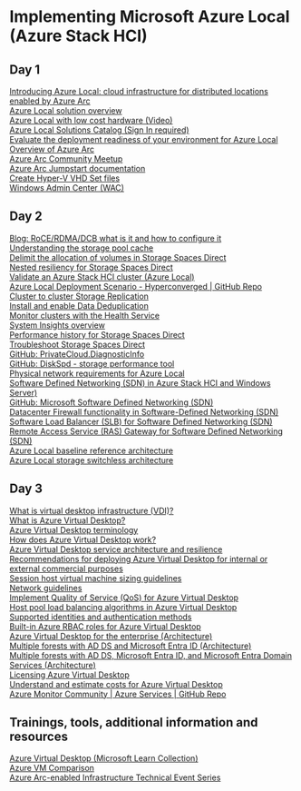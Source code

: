 # Implementing Microsoft Azure Local (Azure Stack HCI)

## Day 1
[Introducing Azure Local: cloud infrastructure for distributed locations enabled by Azure Arc](https://techcommunity.microsoft.com/blog/azurearcblog/introducing-azure-local-cloud-infrastructure-for-distributed-locations-enabled-b/4296017?WT.mc_id=AZ-MVP-5002880)\
[Azure Local solution overview](https://learn.microsoft.com/en-us/azure/azure-local/overview?view=azloc-24113&WT.mc_id=AZ-MVP-5002880#azure-stack-hci-features-and-architecture)\
[Azure Local with low cost hardware (Video)](https://youtu.be/yxlAfS9mh2E)\
[Azure Local Solutions Catalog (Sign In required)](https://azurelocalsolutions.azure.microsoft.com?WT.mc_id=AZ-MVP-5002880)\
[Evaluate the deployment readiness of your environment for Azure Local](https://learn.microsoft.com/azure/azure-local/manage/use-environment-checker?view=azloc-2505&WT.mc_id=AZ-MVP-5002880)\
[Overview of Azure Arc](https://learn.microsoft.com/azure/azure-arc/overview?WT.mc_id=AZ-MVP-5002880)\
[Azure Arc Community Meetup](https://www.youtube.com/watch?v=n1pC3soUI7w )\
[Azure Arc Jumpstart documentation](https://github.com/microsoft/azure_arc?WT.mc_id=AZ-MVP-5002880)\
[Create Hyper-V VHD Set files](https://learn.microsoft.com/windows-server/virtualization/hyper-v/manage/create-vhdset-file?WT.mc_id=AZ-MVP-5002880)\
[Windows Admin Center (WAC)](https://learn.microsoft.com/windows-server/manage/windows-admin-center/overview?WT.mc_id=AZ-MVP-5002880)

## Day 2
[Blog: RoCE/RDMA/DCB what is it and how to configure it](https://jtpedersen.com/2017/06/rocerdmadcb-what-is-it-and-how-to-configure-it?WT.mc_id=AZ-MVP-5002880)\
[Understanding the storage pool cache](https://aka.ms/understand-s2d-cache?WT.mc_id=AZ-MVP-5002880)\
[Delimit the allocation of volumes in Storage Spaces Direct](https://aka.ms/delimit-allocation-volumes-s2d?WT.mc_id=AZ-MVP-5002880)\
[Nested resiliency for Storage Spaces Direct](https://aka.ms/nested-resiliency-s2d?WT.mc_id=AZ-MVP-5002880)\
[Validate an Azure Stack HCI cluster (Azure Local)](https://learn.microsoft.com/en-us/azure/azure-local/deploy/validate?view=azloc-24113?WT.mc_id=AZ-MVP-5002880)\
[Azure Local Deployment Scenario - Hyperconverged | GitHub Repo](https://aka.ms/s2d-hyperconverged?WT.mc_id=AZ-MVP-5002880)\
[Cluster to cluster Storage Replication](https://aka.ms/cluster-to-cluster-storage-replication?WT.mc_id=AZ-MVP-5002880)\
[Install and enable Data Deduplication](https://aka.ms/install-enable-data-deduplication?WT.mc_id=AZ-MVP-5002880)\
[Monitor clusters with the Health Service](https://aka.ms/health-service-overview?WT.mc_id=AZ-MVP-5002880)\
[System Insights overview](https://aka.ms/system-insights-overview?WT.mc_id=AZ-MVP-5002880)\
[Performance history for Storage Spaces Direct](https://aka.ms/s2d-perfomance-history?WT.mc_id=AZ-MVP-5002880)\
[Troubleshoot Storage Spaces Direct](https://aka.ms/troubleshoot-s2d?WT.mc_id=AZ-MVP-5002880)\
[GitHub: PrivateCloud.DiagnosticInfo](https://aka.ms/privatecloud-diagnostic-info?WT.mc_id=AZ-MVP-5002880)\
[GitHub: DiskSpd - storage performance tool](https://github.com/Microsoft/diskspd?WT.mc_id=AZ-MVP-5002880)\
[Physical network requirements for Azure Local](https://learn.microsoft.com/azure-stack/hci/concepts/physical-network-requirements?WT.mc_id=AZ-MVP-5002880?tabs=20-21H2%2C20-21H2reqs)\
[Software Defined Networking (SDN) in Azure Stack HCI and Windows Server)](https://learn.microsoft.com/azure-stack/hci/concepts/software-defined-networking?WT.mc_id=AZ-MVP-5002880)\
[GitHub: Microsoft Software Defined Networking (SDN)]( https://github.com/microsoft/SDN?WT.mc_id=AZ-MVP-5002880)\
[Datacenter Firewall functionality in Software-Defined Networking (SDN)](https://learn.microsoft.com/azure-stack/hci/concepts/datacenter-firewall-overview?WT.mc_id=AZ-MVP-5002880)\
[Software Load Balancer (SLB) for Software Defined Networking (SDN)](https://learn.microsoft.comazure-stack/hci/concepts/software-load-balancer?WT.mc_id=AZ-MVP-5002880)\
[Remote Access Service (RAS) Gateway for Software Defined Networking (SDN)](https://learn.microsoft.com/azure-stack/hci/concepts/gateway-overview?WT.mc_id=AZ-MVP-5002880)\
[Azure Local baseline reference architecture](https://learn.microsoft.com/en-us/azure/architecture/hybrid/azure-local-baseline?WT.mc_id=AZ-MVP-5002880)\
[Azure Local storage switchless architecture](https://learn.microsoft.com/azure/architecture/hybrid/azure-local-switchless?WT.mc_id=AZ-MVP-5002880)

## Day 3
[What is virtual desktop infrastructure (VDI)?](https://azure.microsoft.com/en-us/resources/cloud-computing-dictionary/what-is-virtual-desktop-infrastructure-vdi?WT.mc_id=AZ-MVP-5002880)\
[What is Azure Virtual Desktop?](https://learn.microsoft.com/azure/virtual-desktop/overview?WT.mc_id=AZ-MVP-5002880)\
[Azure Virtual Desktop terminology](https://learn.microsoft.com/en-us/azure/virtual-desktop/terminology)\
[How does Azure Virtual Desktop work?](https://learn.microsoft.com/training/modules/m365-wvd-intro/3-how-windows-virtual-desktop-works/?WT.mc_id=AZ-MVP-5002880)\
[Azure Virtual Desktop service architecture and resilience](https://learn.microsoft.com/azure/virtual-desktop/service-architecture-resilience?WT.mc_id=AZ-MVP-5002880)\
[Recommendations for deploying Azure Virtual Desktop for internal or external commercial purposes](https://learn.microsoft.com/azure/virtual-desktop/organization-internal-external-commercial-purposes-recommendations?WT.mc_id=AZ-MVP-5002880)\
[Session host virtual machine sizing guidelines](https://learn.microsoft.com/windows-server/remote/remote-desktop-services/virtual-machine-recs?WT.mc_id=AZ-MVP-5002880)\
[Network guidelines](https://learn.microsoft.com/en-us/windows-server/remote/remote-desktop-services/network-guidance?WT.mc_id=AZ-MVP-5002880)\
[Implement Quality of Service (QoS) for Azure Virtual Desktop](https://learn.microsoft.com/azure/virtual-desktop/rdp-quality-of-service-qos?WT.mc_id=AZ-MVP-5002880)\
[Host pool load balancing algorithms in Azure Virtual Desktop](https://learn.microsoft.com/azure/virtual-desktop/host-pool-load-balancing?WT.mc_id=AZ-MVP-5002880)\
[Supported identities and authentication methods](https://learn.microsoft.com/azure/virtual-desktop/authentication?WT.mc_id=AZ-MVP-5002880)\
[Built-in Azure RBAC roles for Azure Virtual Desktop](https://learn.microsoft.com/azure/virtual-desktop/rbac?WT.mc_id=AZ-MVP-5002880)\
[Azure Virtual Desktop for the enterprise (Architecture)](https://learn.microsoft.com/azure/architecture/example-scenario/azure-virtual-desktop/azure-virtual-desktop?WT.mc_id=AZ-MVP-5002880)\
[Multiple forests with AD DS and Microsoft Entra ID (Architecture)](https://learn.microsoft.com/azure/architecture/example-scenario/azure-virtual-desktop/multi-forest?WT.mc_id=AZ-MVP-5002880)\
[Multiple forests with AD DS, Microsoft Entra ID, and Microsoft Entra Domain Services (Architecture)](https://learn.microsoft.com/azure/architecture/example-scenario/azure-virtual-desktop/multi-forest-azure-managed?WT.mc_id=AZ-MVP-5002880)\
[Licensing Azure Virtual Desktop](https://learn.microsoft.com/azure/virtual-desktop/licensing?WT.mc_id=AZ-MVP-5002880)\
[Understand and estimate costs for Azure Virtual Desktop](https://learn.microsoft.com/azure/virtual-desktop/understand-estimate-costs?WT.mc_id=AZ-MVP-5002880)\
[Azure Monitor Community | Azure Services | GitHub Repo](https://github.com/microsoft/AzureMonitorCommunity/tree/master/Azure%20Services?WT.mc_id=AZ-MVP-5002880)

## Trainings, tools, additional information and resources
[Azure Virtual Desktop (Microsoft Learn Collection)](https://learn.microsoft.com/en-us/collections/zkmncknn57180w?&sharingId=AZ-MVP-5002880)\
[Azure VM Comparison](https://cloudprice.net/?region=westeurope&currency=EUR)\
[Azure Arc-enabled Infrastructure Technical Event Series](https://learn.microsoft.com/en-us/shows/azure-arc-hybrid-infrastructure-technical-event-series/?WT.mc_id=AZ-MVP-5002880)